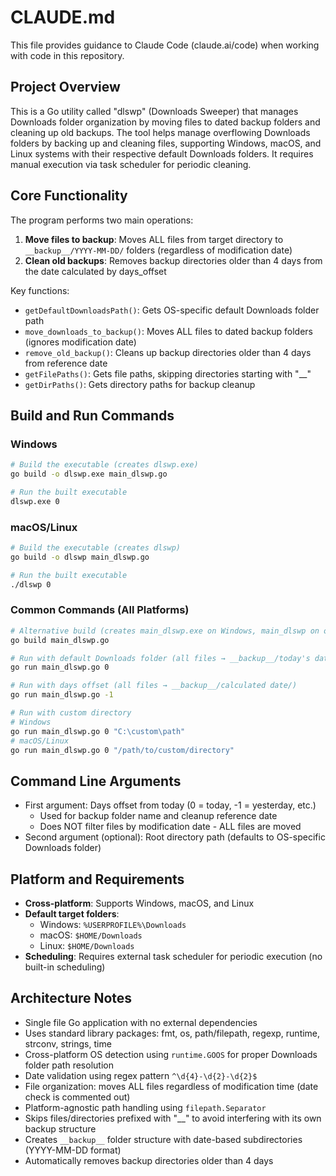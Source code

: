 # CLAUDE.md

This file provides guidance to Claude Code (claude.ai/code) when working with code in this repository.

## Project Overview

This is a Go utility called "dlswp" (Downloads Sweeper) that manages Downloads folder organization by moving files to dated backup folders and cleaning up old backups. The tool helps manage overflowing Downloads folders by backing up and cleaning files, supporting Windows, macOS, and Linux systems with their respective default Downloads folders. It requires manual execution via task scheduler for periodic cleaning.

## Core Functionality

The program performs two main operations:
1. **Move files to backup**: Moves ALL files from target directory to `__backup__/YYYY-MM-DD/` folders (regardless of modification date)
2. **Clean old backups**: Removes backup directories older than 4 days from the date calculated by days_offset

Key functions:
- `getDefaultDownloadsPath()`: Gets OS-specific default Downloads folder path
- `move_downloads_to_backup()`: Moves ALL files to dated backup folders (ignores modification date)
- `remove_old_backup()`: Cleans up backup directories older than 4 days from reference date
- `getFilePaths()`: Gets file paths, skipping directories starting with "__"
- `getDirPaths()`: Gets directory paths for backup cleanup

## Build and Run Commands

### Windows
```bash
# Build the executable (creates dlswp.exe)
go build -o dlswp.exe main_dlswp.go

# Run the built executable
dlswp.exe 0
```

### macOS/Linux
```bash
# Build the executable (creates dlswp)
go build -o dlswp main_dlswp.go

# Run the built executable
./dlswp 0
```

### Common Commands (All Platforms)
```bash
# Alternative build (creates main_dlswp.exe on Windows, main_dlswp on others)
go build main_dlswp.go

# Run with default Downloads folder (all files → __backup__/today's date/)
go run main_dlswp.go 0

# Run with days offset (all files → __backup__/calculated date/)
go run main_dlswp.go -1

# Run with custom directory
# Windows
go run main_dlswp.go 0 "C:\custom\path"
# macOS/Linux
go run main_dlswp.go 0 "/path/to/custom/directory"
```

## Command Line Arguments

- First argument: Days offset from today (0 = today, -1 = yesterday, etc.)
  - Used for backup folder name and cleanup reference date
  - Does NOT filter files by modification date - ALL files are moved
- Second argument (optional): Root directory path (defaults to OS-specific Downloads folder)

## Platform and Requirements

- **Cross-platform**: Supports Windows, macOS, and Linux
- **Default target folders**:
  - Windows: `%USERPROFILE%\Downloads`
  - macOS: `$HOME/Downloads`
  - Linux: `$HOME/Downloads`
- **Scheduling**: Requires external task scheduler for periodic execution (no built-in scheduling)

## Architecture Notes

- Single file Go application with no external dependencies
- Uses standard library packages: fmt, os, path/filepath, regexp, runtime, strconv, strings, time
- Cross-platform OS detection using `runtime.GOOS` for proper Downloads folder path resolution
- Date validation using regex pattern `^\d{4}-\d{2}-\d{2}$`
- File organization: moves ALL files regardless of modification time (date check is commented out)
- Platform-agnostic path handling using `filepath.Separator`
- Skips files/directories prefixed with "__" to avoid interfering with its own backup structure
- Creates `__backup__` folder structure with date-based subdirectories (YYYY-MM-DD format)
- Automatically removes backup directories older than 4 days
